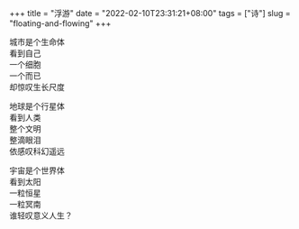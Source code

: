 +++
title = "浮游"
date = "2022-02-10T23:31:21+08:00"
tags = ["诗"]
slug = "floating-and-flowing"
+++

城市是个生命体  
看到自己  
一个细胞  
一个而已  
却惊叹生长尺度

地球是个行星体  
看到人类  
整个文明  
整滴眼泪  
依感叹科幻遥远

宇宙是个世界体  
看到太阳  
一粒恒星  
一粒冥南  
谁轻叹意义人生？
